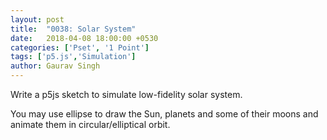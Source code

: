 ```yaml
---
layout: post
title:  "0038: Solar System"
date:   2018-04-08 18:00:00 +0530
categories: ['Pset', '1 Point']
tags: ['p5.js','Simulation']
author: Gaurav Singh
---
```

Write a p5js sketch to simulate low-fidelity solar system.

You may use ellipse to draw the Sun, planets and some of their moons and animate them in circular/elliptical orbit.

